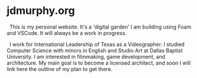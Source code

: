 # jdmurphy.org

&nbsp; This is my personal website. It's a 'digital garden' I am building using Foam and VSCode. It will always be a work in progress. 

&nbsp; I work for International Leadership of Texas as a Videographer. I studied Computer Science with minors in English and Studio Art at Dallas Baptist University. I am interested in filmmaking, game development, and architecture. My main goal is to become a licensed architect, and soon I will link here the outline of my plan to get there. 